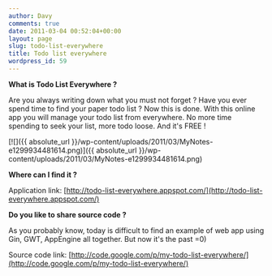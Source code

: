 ```yaml
---
author: Davy
comments: true
date: 2011-03-04 00:52:04+00:00
layout: page
slug: todo-list-everywhere
title: Todo list everywhere
wordpress_id: 59
---
```


**What is Todo List Everywhere ?**

Are you always writing down what you must not forget ? Have you ever spend time to find your paper todo list ? Now this is done. With this online app you will manage your todo list from everywhere. No more time spending to seek your list, more todo loose. And it's FREE !

[![]({{ absolute_url }}/wp-content/uploads/2011/03/MyNotes-e1299934481614.png)]({{ absolute_url }}/wp-content/uploads/2011/03/MyNotes-e1299934481614.png)

**Where can I find it ?**

Application link: [http://todo-list-everywhere.appspot.com/](http://todo-list-everywhere.appspot.com/)


**Do you like to share source code ?**

As you probably know, today is difficult to find an example of web app using Gin, GWT, AppEngine all together. But now it's the past =0)

Source code link: [http://code.google.com/p/my-todo-list-everywhere/](http://code.google.com/p/my-todo-list-everywhere/)